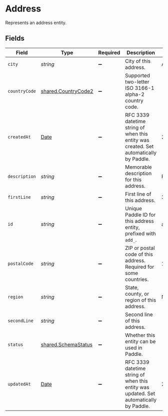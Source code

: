 # Address

Represents an address entity.


## Fields

| Field                                                                                         | Type                                                                                          | Required                                                                                      | Description                                                                                   | Example                                                                                       |
| --------------------------------------------------------------------------------------------- | --------------------------------------------------------------------------------------------- | --------------------------------------------------------------------------------------------- | --------------------------------------------------------------------------------------------- | --------------------------------------------------------------------------------------------- |
| `city`                                                                                        | *string*                                                                                      | :heavy_minus_sign:                                                                            | City of this address.                                                                         | Astoria                                                                                       |
| `countryCode`                                                                                 | [shared.CountryCode2](../../../sdk/models/shared/countrycode2.md)                             | :heavy_minus_sign:                                                                            | Supported two-letter ISO 3166-1 alpha-2 country code.                                         |                                                                                               |
| `createdAt`                                                                                   | [Date](https://developer.mozilla.org/en-US/docs/Web/JavaScript/Reference/Global_Objects/Date) | :heavy_minus_sign:                                                                            | RFC 3339 datetime string of when this entity was created. Set automatically by Paddle.        | 2024-10-12T07:20:50.52Z                                                                       |
| `description`                                                                                 | *string*                                                                                      | :heavy_minus_sign:                                                                            | Memorable description for this address.                                                       | Paddle.com                                                                                    |
| `firstLine`                                                                                   | *string*                                                                                      | :heavy_minus_sign:                                                                            | First line of this address.                                                                   | 3811 Ditmars Blvd                                                                             |
| `id`                                                                                          | *string*                                                                                      | :heavy_minus_sign:                                                                            | Unique Paddle ID for this address entity, prefixed with `add_`.                               | add_01gm302t81w94gyjpjpqypkzkf                                                                |
| `postalCode`                                                                                  | *string*                                                                                      | :heavy_minus_sign:                                                                            | ZIP or postal code of this address. Required for some countries.                              | 11105-1803                                                                                    |
| `region`                                                                                      | *string*                                                                                      | :heavy_minus_sign:                                                                            | State, county, or region of this address.                                                     | NY                                                                                            |
| `secondLine`                                                                                  | *string*                                                                                      | :heavy_minus_sign:                                                                            | Second line of this address.                                                                  |                                                                                               |
| `status`                                                                                      | [shared.SchemaStatus](../../../sdk/models/shared/schemastatus.md)                             | :heavy_minus_sign:                                                                            | Whether this entity can be used in Paddle.                                                    |                                                                                               |
| `updatedAt`                                                                                   | [Date](https://developer.mozilla.org/en-US/docs/Web/JavaScript/Reference/Global_Objects/Date) | :heavy_minus_sign:                                                                            | RFC 3339 datetime string of when this entity was updated. Set automatically by Paddle.        | 2024-10-13T07:20:50.52Z                                                                       |